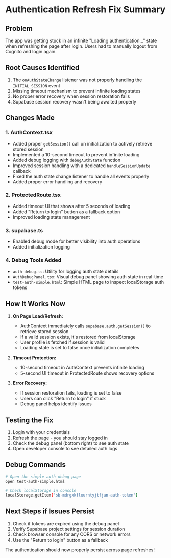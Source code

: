 # Authentication Refresh Fix Summary

## Problem
The app was getting stuck in an infinite "Loading authentication..." state when refreshing the page after login. Users had to manually logout from Cognito and login again.

## Root Causes Identified
1. The `onAuthStateChange` listener was not properly handling the `INITIAL_SESSION` event
2. Missing timeout mechanism to prevent infinite loading states
3. No proper error recovery when session restoration fails
4. Supabase session recovery wasn't being awaited properly

## Changes Made

### 1. AuthContext.tsx
- Added proper `getSession()` call on initialization to actively retrieve stored session
- Implemented a 10-second timeout to prevent infinite loading
- Added debug logging with `debugAuthState` function
- Improved session handling with a dedicated `handleSessionUpdate` callback
- Fixed the auth state change listener to handle all events properly
- Added proper error handling and recovery

### 2. ProtectedRoute.tsx
- Added timeout UI that shows after 5 seconds of loading
- Added "Return to login" button as a fallback option
- Improved loading state management

### 3. supabase.ts
- Enabled debug mode for better visibility into auth operations
- Added initialization logging

### 4. Debug Tools Added
- `auth-debug.ts`: Utility for logging auth state details
- `AuthDebugPanel.tsx`: Visual debug panel showing auth state in real-time
- `test-auth-simple.html`: Simple HTML page to inspect localStorage auth tokens

## How It Works Now

1. **On Page Load/Refresh:**
   - AuthContext immediately calls `supabase.auth.getSession()` to retrieve stored session
   - If a valid session exists, it's restored from localStorage
   - User profile is fetched if session is valid
   - Loading state is set to false once initialization completes

2. **Timeout Protection:**
   - 10-second timeout in AuthContext prevents infinite loading
   - 5-second UI timeout in ProtectedRoute shows recovery options

3. **Error Recovery:**
   - If session restoration fails, loading is set to false
   - Users can click "Return to login" if stuck
   - Debug panel helps identify issues

## Testing the Fix

1. Login with your credentials
2. Refresh the page - you should stay logged in
3. Check the debug panel (bottom right) to see auth state
4. Open developer console to see detailed auth logs

## Debug Commands

```bash
# Open the simple auth debug page
open test-auth-simple.html

# Check localStorage in console
localStorage.getItem('sb-mdrgxkflxurntyjtfjan-auth-token')
```

## Next Steps if Issues Persist

1. Check if tokens are expired using the debug panel
2. Verify Supabase project settings for session duration
3. Check browser console for any CORS or network errors
4. Use the "Return to login" button as a fallback

The authentication should now properly persist across page refreshes!